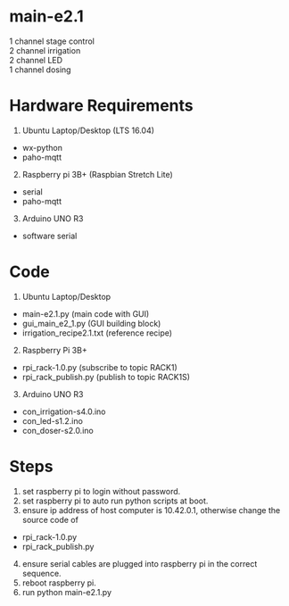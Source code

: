 # main-e2.1
1 channel stage control\
2 channel irrigation\
2 channel LED\
1 channel dosing

# Hardware Requirements
1. Ubuntu Laptop/Desktop (LTS 16.04)
  * wx-python
  * paho-mqtt
2. Raspberry pi 3B+ (Raspbian Stretch Lite)
  * serial
  * paho-mqtt
3. Arduino UNO R3
  * software serial

# Code
1. Ubuntu Laptop/Desktop
  * main-e2.1.py              (main code with GUI)
  * gui_main_e2_1.py          (GUI building block)
  * irrigation_recipe2.1.txt  (reference recipe)
2. Raspberry Pi 3B+
  * rpi_rack-1.0.py           (subscribe to topic RACK1)
  * rpi_rack_publish.py       (publish to topic RACK1S)
3. Arduino UNO R3
  * con_irrigation-s4.0.ino
  * con_led-s1.2.ino
  * con_doser-s2.0.ino
  
# Steps
1. set raspberry pi to login without password.
2. set raspberry pi to auto run python scripts at boot.
3. ensure ip address of host computer is 10.42.0.1, otherwise change the source code of
  * rpi_rack-1.0.py
  * rpi_rack_publish.py
4. ensure serial cables are plugged into raspberry pi in the correct sequence.
5. reboot raspberry pi.
6. run python main-e2.1.py
